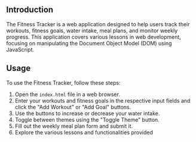 ## Introduction
The Fitness Tracker is a web application designed to help users track their workouts, fitness goals, water intake, meal plans, and monitor weekly progress. This application covers various lessons in web development, focusing on manipulating the Document Object Model (DOM) using JavaScript.

## Usage
To use the Fitness Tracker, follow these steps:

1. Open the `index.html` file in a web browser.
2. Enter your workouts and fitness goals in the respective input fields and click the "Add Workout" or "Add Goal" buttons.
3. Use the buttons to increase or decrease your water intake.
4. Toggle between themes using the "Toggle Theme" button.
5. Fill out the weekly meal plan form and submit it.
6. Explore the various lessons and functionalities provided
